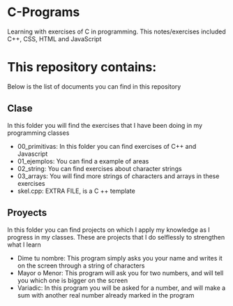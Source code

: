 # C-Programs
Learning with exercises of C in programming. This notes/exercises included C++, CSS, HTML and JavaScript

# This repository contains:
Below is the list of documents you can find in this repository

## Clase
In this folder you will find the exercises that I have been doing in my programming classes

 - 00_primitivas: In this folder you can find exercises of C++ and Javascript
 - 01_ejemplos: You can find a example of areas
 - 02_string: You can find exercises about character strings
 - 03_arrays: You will find more strings of characters and arrays in these exercises
 - skel.cpp: EXTRA FILE, is a C ++ template

## Proyects
In this folder you can find projects on which I apply my knowledge as I progress in my classes. These are projects that I do selflessly to strengthen what I learn

 - Dime tu nombre: This program simply asks you your name and writes it on the screen through a string of characters
 - Mayor o Menor: This program will ask you for two numbers, and will tell you which one is bigger on the screen
 - Variadic: In this program you will be asked for a number, and will make a sum with another real number already marked in the program
